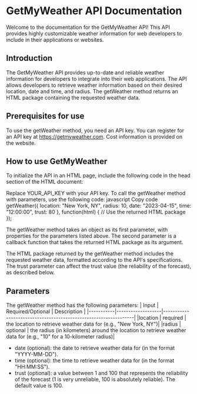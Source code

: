 # GetMyWeather API Documentation

Welcome to the documentation for the GetMyWeather API! This API provides highly customizable weather information for web developers to include in their applications or websites. 


## Introduction

The GetMyWeather API provides up-to-date and reliable weather information for developers to integrate into their web applications. The API allows developers to retrieve weather information based on their desired location, date and time, and radius. The getWeather method returns an HTML package containing the requested weather data.

## Prerequisites for use

To use the getWeather method, you need an API key. You can register for an API key at https://getmyweather.com. Cost information is provided on the website.

## How to use GetMyWeather

To initialize the API in an HTML page, include the following code in the head section of the HTML document:
<script src="https://api.getmyweather.com/js?key=YOUR_API_KEY"></script>
Replace YOUR_API_KEY with your API key.
To call the getWeather method with parameters, use the following code:
javascript
Copy code
getWeather({ location: "New York, NY", radius: 10, date: "2023-04-15", time: "12:00:00", trust: 80 }, function(html) { // Use the returned HTML package });

The getWeather method takes an object as its first parameter, with properties for the parameters listed above. The second parameter is a callback function that takes the returned HTML package as its argument.

The HTML package returned by the getWeather method includes the requested weather data, formatted according to the API's specifications. The trust parameter can affect the trust value (the reliability of the forecast), as described below.

## Parameters
The getWeather method has the following parameters:
| Input     | Required/Optional | Description                                                     |
|-----------|-------------------|-----------------------------------------------------------------|
|location   | required          | the location to retrieve weather data for (e.g., "New York, NY")|
|radius     | optional          | the radius (in kilometers) around the location to retrieve weather data for (e.g., "10" for a 10-kilometer radius)|
- date (optional): the date to retrieve weather data for (in the format "YYYY-MM-DD").
- time (optional): the time to retrieve weather data for (in the format "HH:MM:SS").
- trust (optional): a value between 1 and 100 that represents the reliability of the forecast (1 is very unreliable, 100 is absolutely reliable). The default value is 100.


